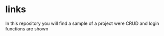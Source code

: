 # links
In this repository you will find a sample of a project were CRUD and login functions are shown
